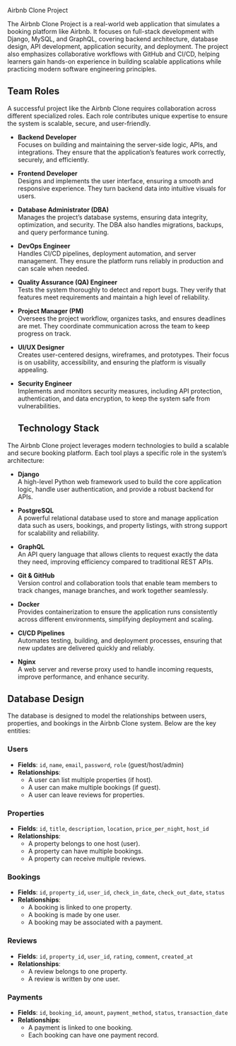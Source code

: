 Airbnb Clone Project

The Airbnb Clone Project is a real-world web application that simulates a booking platform like Airbnb. It focuses on full-stack development with Django, MySQL, and GraphQL, covering backend architecture, database design, API development, application security, and deployment. The project also emphasizes collaborative workflows with GitHub and CI/CD, helping learners gain hands-on experience in building scalable applications while practicing modern software engineering principles.


## Team Roles

A successful project like the Airbnb Clone requires collaboration across different specialized roles. Each role contributes unique expertise to ensure the system is scalable, secure, and user-friendly.

- **Backend Developer**  
  Focuses on building and maintaining the server-side logic, APIs, and integrations. They ensure that the application’s features work correctly, securely, and efficiently.

- **Frontend Developer**  
  Designs and implements the user interface, ensuring a smooth and responsive experience. They turn backend data into intuitive visuals for users.

- **Database Administrator (DBA)**  
  Manages the project’s database systems, ensuring data integrity, optimization, and security. The DBA also handles migrations, backups, and query performance tuning.

- **DevOps Engineer**  
  Handles CI/CD pipelines, deployment automation, and server management. They ensure the platform runs reliably in production and can scale when needed.

- **Quality Assurance (QA) Engineer**  
  Tests the system thoroughly to detect and report bugs. They verify that features meet requirements and maintain a high level of reliability.

- **Project Manager (PM)**  
  Oversees the project workflow, organizes tasks, and ensures deadlines are met. They coordinate communication across the team to keep progress on track.

- **UI/UX Designer**  
  Creates user-centered designs, wireframes, and prototypes. Their focus is on usability, accessibility, and ensuring the platform is visually appealing.

- **Security Engineer**  
  Implements and monitors security measures, including API protection, authentication, and data encryption, to keep the system safe from vulnerabilities.


  ## Technology Stack

The Airbnb Clone project leverages modern technologies to build a scalable and secure booking platform. Each tool plays a specific role in the system’s architecture:

- **Django**  
  A high-level Python web framework used to build the core application logic, handle user authentication, and provide a robust backend for APIs.

- **PostgreSQL**  
  A powerful relational database used to store and manage application data such as users, bookings, and property listings, with strong support for scalability and reliability.

- **GraphQL**  
  An API query language that allows clients to request exactly the data they need, improving efficiency compared to traditional REST APIs.

- **Git & GitHub**  
  Version control and collaboration tools that enable team members to track changes, manage branches, and work together seamlessly.

- **Docker**  
  Provides containerization to ensure the application runs consistently across different environments, simplifying deployment and scaling.

- **CI/CD Pipelines**  
  Automates testing, building, and deployment processes, ensuring that new updates are delivered quickly and reliably.

- **Nginx**  
  A web server and reverse proxy used to handle incoming requests, improve performance, and enhance security.

## Database Design

The database is designed to model the relationships between users, properties, and bookings in the Airbnb Clone system. Below are the key entities:

### Users
- **Fields**: `id`, `name`, `email`, `password`, `role` (guest/host/admin)  
- **Relationships**:  
  - A user can list multiple properties (if host).  
  - A user can make multiple bookings (if guest).  
  - A user can leave reviews for properties.

### Properties
- **Fields**: `id`, `title`, `description`, `location`, `price_per_night`, `host_id`  
- **Relationships**:  
  - A property belongs to one host (user).  
  - A property can have multiple bookings.  
  - A property can receive multiple reviews.

### Bookings
- **Fields**: `id`, `property_id`, `user_id`, `check_in_date`, `check_out_date`, `status`  
- **Relationships**:  
  - A booking is linked to one property.  
  - A booking is made by one user.  
  - A booking may be associated with a payment.

### Reviews
- **Fields**: `id`, `property_id`, `user_id`, `rating`, `comment`, `created_at`  
- **Relationships**:  
  - A review belongs to one property.  
  - A review is written by one user.

### Payments
- **Fields**: `id`, `booking_id`, `amount`, `payment_method`, `status`, `transaction_date`  
- **Relationships**:  
  - A payment is linked to one booking.  
  - Each booking can have one payment record.
